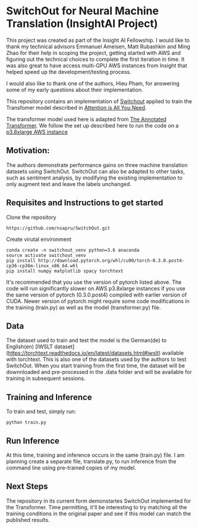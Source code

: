 # SwitchOut for Neural Machine Translation (InsightAI Project)

This project was created as part of the Insight AI Fellowship. I would like to thank my technical advisors Emmanuel Ameisen, Matt Rubashkin and Ming Zhao for their help in scoping the project, getting started with AWS and figuring out the technical choices to complete the first iteration in time. It was also great to have access multi-GPU AWS instances from Insight that helped speed up the development/testing process.

I would also like to thank one of the authors, Hieu Pham, for answering some of my early questions about their implementation.

This repository contains an implementation of [Switchout](https://arxiv.org/abs/1808.07512) applied to train the Transfomer model described in [Attention is All You Need](https://arxiv.org/abs/1706.03762).

The transformer model used here is adapted from [ The Annotated Transformer](http://nlp.seas.harvard.edu/2018/04/03/attention.html). We follow the set up described here to run the code on a [p3.8xlarge AWS instance](https://aws.amazon.com/ec2/instance-types/p3/)


## Motivation:
The authors demonstrate performance gains on three machine translation datasets using SwitchOut.
SwitchOut can also be adapted to other tasks, such as sentiment analysis, by modifying the existing implementation to only augment text and leave the labels unchanged.


## Requisites and Instructions to get started
Clone the repository
```
https://github.com/nsapru/SwitchOut.git
```

Create virutal environment
```
conda create -n switchout_venv python=3.6 anaconda
source activate switchout_venv
pip install http://download.pytorch.org/whl/cu90/torch-0.3.0.post4-cp36-cp36m-linux_x86_64.whl
pip install numpy matplotlib spacy torchtext
```
It's recommended that you use the version of pytorch listed above.
The code will run significantly slower on AWS p3.8xlarge instances if you use the same version of pytorch (0.3.0.post4) compiled with earlier version of CUDA. Newer version of pytorch might require some code modifications in the training (train.py) as well as the model (transformer.py) file.


## Data
The dataset used to train and test the model is the German(de) to English(en) [IWSLT dataset] (https://torchtext.readthedocs.io/en/latest/datasets.html#iwslt) available with torchtext. This is also one of the datasets used by the authors to test SwitchOut. When you start training from the first time, the dataset will be downnloaded and pre-processed in the .data folder and will be available for training in subsequent sessions.

## Training and Inference
To train and test, simply run:
```
python train.py
```

## Run Inference
At this time, training and inference occurs in the same (train.py) file.
I am planning create a separate file, translate.py, to run inference from the command line using pre-trained copies of my model.


## Next Steps
The repository in its current form demonstartes SwitchOut implemented for the Transformer.
Time permitting, it'll be interesting to try matching all the training conditions in the original paper and see if this model can match the published results.

